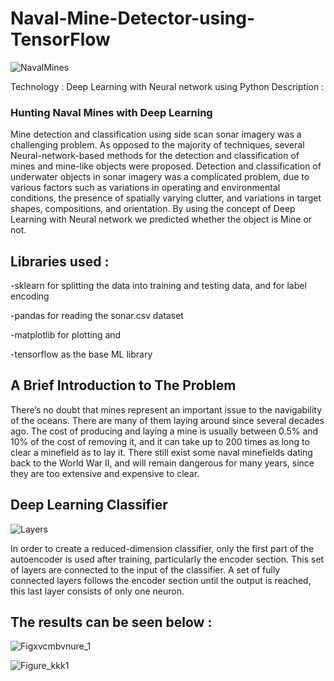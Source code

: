 # Naval-Mine-Detector-using-TensorFlow
![NavalMines](https://user-images.githubusercontent.com/123350287/222984053-7aeeb459-abec-4350-a69f-ec4d883a09bb.jpg)


Technology : Deep Learning with Neural network using Python
Description :
### Hunting Naval Mines with Deep Learning
Mine detection and classification using side scan sonar imagery was a challenging problem.
As opposed to the majority of techniques, several Neural-network-based methods for the detection and classification of mines and mine-like objects were proposed.
Detection and classification of underwater objects in sonar imagery was a complicated problem, due to various factors such as variations in operating and environmental conditions, the presence of spatially varying clutter, and variations in target shapes, compositions, and orientation.
By using the concept of Deep Learning with Neural network we predicted whether the object is Mine or not.

## Libraries used :

  -sklearn for splitting the data into training and testing data, and for label encoding

  -pandas for reading the sonar.csv dataset

  -matplotlib for plotting and

  -tensorflow as the base ML library
  
  
## A Brief Introduction to The Problem
  
There’s no doubt that mines represent an important issue to the navigability of the oceans. There are many of them laying around since several decades ago. The cost of producing and laying a mine is usually between 0.5% and 10% of the cost of removing it, and it can take up to 200 times as long to clear a minefield as to lay it. There still exist some naval minefields dating back to the World War II, and will remain dangerous for many years, since they are too extensive and expensive to clear.


## Deep Learning Classifier
![Layers](https://user-images.githubusercontent.com/123350287/222984302-bc0448f8-7893-4f7a-8186-983e17137135.jpg)

In order to create a reduced-dimension classifier, only the first part of the autoencoder is used after training, particularly the encoder section. This set of layers are connected to the input of the classifier. A set of fully connected layers follows the encoder section until the output is reached, this last layer consists of only one neuron. 


## The results can be seen below :


![Figxvcmbvnure_1](https://user-images.githubusercontent.com/123350287/222984521-d8850d62-8ff3-4167-8288-4517eef18f31.png)

![Figure_kkk1](https://user-images.githubusercontent.com/123350287/222984527-ef99c835-5d18-4870-8793-c4d703d8477b.png)



  
